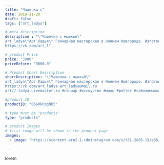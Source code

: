 ```yaml
---
title: "Чашечка с"
date: 2019-11-20
draft: false
tags: ["art_ladya"]

# meta description
description : "\"Чашечка с мышкой\" 
art_ladya\"Арт Ладья\" Гончарная мастерская в Нижнем Новгороде. Изготовление керамики и мастер//-классы по обучению. 
https://vk.com/art_l"

# product Price
price: "3000"
priceBefore: "3600.0"

# Product Short Description
shortDescription: "\"Чашечка с мышкой\" 
art_ladya\"Арт Ладья\" Гончарная мастерская в Нижнем Новгороде. Изготовление керамики и мастер//-классы по обучению. 
https://vk.com/art_ladya art_ladya@mail.ru 
art//-ladya.Livemaster.ru #гончар #исскуство #мышь #potter #чайнаямышка #керамикаручнаяработа #гончарнаямастерская #керамиканазаказ #handmade #керамика #гончарнаяпосуда #эксклюзивнаякерамика #dishes #decor #ceramicar #mug #claygoods #tankard #earthenware #ceramic #design #mouse #magic #restaurant #ceramicart #pint #clay #авторскаякерамика #мышка"

#product ID
productID: "B5GRkPpgNk5"

# type must be "products"
type: "products"

# product Images
# first image will be shown in the product page
images:
  - image: "https://scontent-arn2-1.cdninstagram.com/v/t51.2885-15/e35/74655691_2389920551324147_2598964266420083234_n.jpg?se=7&tp=1&_nc_ht=scontent-arn2-1.cdninstagram.com&_nc_cat=111&_nc_ohc=EFVTZAciErUAX-LN-c7&ccb=7-4&oh=85314ba4abc27d973410d8921308cb8e&oe=6082FBCC&_nc_sid=86f79a&ig_cache_key=MjE4MTUwODMyNzAwMTg3MjY5Nw%3D%3D.2-ccb7-4"

---
```

lorem

